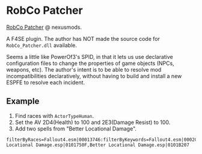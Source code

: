 # RobCo Patcher

[RobCo Patcher](https://www.nexusmods.com/fallout4/mods/69798) @ nexusmods.

A F4SE plugin. The author has NOT made the source code for `RobCo_Patcher.dll` available.

Seems a little like PowerOf3's SPID, in that it lets us use declarative configuration files to change the properties of game objects (NPCs, weapons, etc).
The author's intent is to be able to resolve mod incompatibilities declaratively, without having to build and install a new ESPFE to resolve each incident.

## Example

1. Find races with `ActorTypeHuman`.
2. Set the AV 2D4(Health) to 100 and 2E3(Damage Resist) to 100.
3. Add two spells from "Better Locational Damage".

```
filterByRaces=Fallout4.esm|00013746:filterByKeywords=Fallout4.esm|0002CB72:changeAVIFS=Fallout4.esm|000002D4=100,Fallout4.esm|000002E3=100:spellsToAdd=Better Locational Damage.esp|0101750F,Better Locational Damage.esp|0101B207
```
